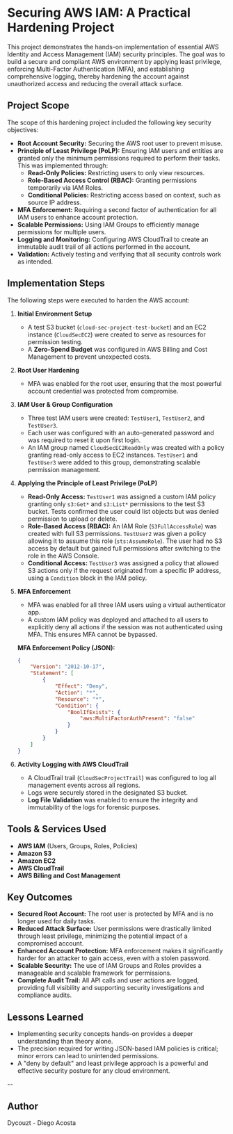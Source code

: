 # Securing AWS IAM: A Practical Hardening Project

This project demonstrates the hands-on implementation of essential AWS Identity and Access Management (IAM) security principles. The goal was to build a secure and compliant AWS environment by applying least privilege, enforcing Multi-Factor Authentication (MFA), and establishing comprehensive logging, thereby hardening the account against unauthorized access and reducing the overall attack surface.

## Project Scope

The scope of this hardening project included the following key security objectives:

*   **Root Account Security:** Securing the AWS root user to prevent misuse.
*   **Principle of Least Privilege (PoLP):** Ensuring IAM users and entities are granted only the minimum permissions required to perform their tasks. This was implemented through:
    *   **Read-Only Policies:** Restricting users to only view resources.
    *   **Role-Based Access Control (RBAC):** Granting permissions temporarily via IAM Roles.
    *   **Conditional Policies:** Restricting access based on context, such as source IP address.
*   **MFA Enforcement:** Requiring a second factor of authentication for all IAM users to enhance account protection.
*   **Scalable Permissions:** Using IAM Groups to efficiently manage permissions for multiple users.
*   **Logging and Monitoring:** Configuring AWS CloudTrail to create an immutable audit trail of all actions performed in the account.
*   **Validation:** Actively testing and verifying that all security controls work as intended.

## Implementation Steps

The following steps were executed to harden the AWS account:

1.  **Initial Environment Setup**
    *   A test S3 bucket (`cloud-sec-project-test-bucket`) and an EC2 instance (`CloudSecEC2`) were created to serve as resources for permission testing.
    *   A **Zero-Spend Budget** was configured in AWS Billing and Cost Management to prevent unexpected costs.

2.  **Root User Hardening**
    *   MFA was enabled for the root user, ensuring that the most powerful account credential was protected from compromise.

3.  **IAM User & Group Configuration**
    *   Three test IAM users were created: `TestUser1`, `TestUser2`, and `TestUser3`.
    *   Each user was configured with an auto-generated password and was required to reset it upon first login.
    *   An IAM group named `CloudSecEC2ReadOnly` was created with a policy granting read-only access to EC2 instances. `TestUser1` and `TestUser3` were added to this group, demonstrating scalable permission management.

4.  **Applying the Principle of Least Privilege (PoLP)**
    *   **Read-Only Access:** `TestUser1` was assigned a custom IAM policy granting only `s3:Get*` and `s3:List*` permissions to the test S3 bucket. Tests confirmed the user could list objects but was denied permission to upload or delete.
    *   **Role-Based Access (RBAC):** An IAM Role (`S3FullAccessRole`) was created with full S3 permissions. `TestUser2` was given a policy allowing it to assume this role (`sts:AssumeRole`). The user had no S3 access by default but gained full permissions after switching to the role in the AWS Console.
    *   **Conditional Access:** `TestUser3` was assigned a policy that allowed S3 actions only if the request originated from a specific IP address, using a `Condition` block in the IAM policy.

5.  **MFA Enforcement**
    *   MFA was enabled for all three IAM users using a virtual authenticator app.
    *   A custom IAM policy was deployed and attached to all users to explicitly deny all actions if the session was not authenticated using MFA. This ensures MFA cannot be bypassed.

    **MFA Enforcement Policy (JSON):**
    ```json
    {
        "Version": "2012-10-17",
        "Statement": [
            {
                "Effect": "Deny",
                "Action": "*",
                "Resource": "*",
                "Condition": {
                    "BoolIfExists": {
                        "aws:MultiFactorAuthPresent": "false"
                    }
                }
            }
        ]
    }
    ```

6.  **Activity Logging with AWS CloudTrail**
    *   A CloudTrail trail (`CloudSecProjectTrail`) was configured to log all management events across all regions.
    *   Logs were securely stored in the designated S3 bucket.
    *   **Log File Validation** was enabled to ensure the integrity and immutability of the logs for forensic purposes.

## Tools & Services Used

*   **AWS IAM** (Users, Groups, Roles, Policies)
*   **Amazon S3**
*   **Amazon EC2**
*   **AWS CloudTrail**
*   **AWS Billing and Cost Management**

## Key Outcomes

*   **Secured Root Account:** The root user is protected by MFA and is no longer used for daily tasks.
*   **Reduced Attack Surface:** User permissions were drastically limited through least privilege, minimizing the potential impact of a compromised account.
*   **Enhanced Account Protection:** MFA enforcement makes it significantly harder for an attacker to gain access, even with a stolen password.
*   **Scalable Security:** The use of IAM Groups and Roles provides a manageable and scalable framework for permissions.
*   **Complete Audit Trail:** All API calls and user actions are logged, providing full visibility and supporting security investigations and compliance audits.

## Lessons Learned

*   Implementing security concepts hands-on provides a deeper understanding than theory alone.
*   The precision required for writing JSON-based IAM policies is critical; minor errors can lead to unintended permissions.
*   A "deny by default" and least privilege approach is a powerful and effective security posture for any cloud environment.

--

## Author

Dycouzt - Diego Acosta

